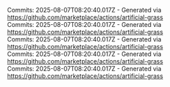 Commits: 2025-08-07T08:20:40.017Z - Generated via https://github.com/marketplace/actions/artificial-grass
<br>
Commits: 2025-08-07T08:20:40.017Z - Generated via https://github.com/marketplace/actions/artificial-grass
<br>
Commits: 2025-08-07T08:20:40.017Z - Generated via https://github.com/marketplace/actions/artificial-grass
<br>
Commits: 2025-08-07T08:20:40.017Z - Generated via https://github.com/marketplace/actions/artificial-grass
<br>
Commits: 2025-08-07T08:20:40.017Z - Generated via https://github.com/marketplace/actions/artificial-grass
<br>
